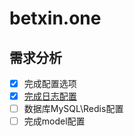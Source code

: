 # betxin.one

## 需求分析

- [x] 完成配置选项
- [x] [完成日志配置](https://yanglixin.com/posts/program/golang/%E5%B8%B8%E7%94%A8%E6%A1%86%E6%9E%B6%E5%B7%A5%E5%85%B7/gin/gin-use-zerolog.html)
- [ ] 数据库MySQL\Redis配置
- [ ] 完成model配置
